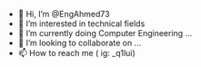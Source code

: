 - 👋 Hi, I’m @EngAhmed73
- 👀 I’m interested in technical fields 
- 🌱 I’m currently doing Computer Engineering ...
- 💞️ I’m looking to collaborate on ...
- 📫 How to reach me ( ig: _q1lui)


<!---
EngAhmed73/EngAhmed73 is a ✨ special ✨ repository because its `README.md` (this file) appears on your GitHub profile.
You can click the Preview link to take a look at your changes.
--->
